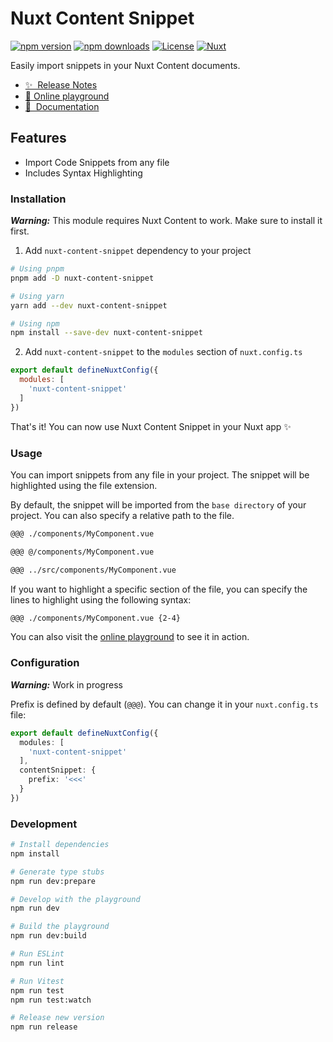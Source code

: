 # Nuxt Content Snippet

[![npm version][npm-version-src]][npm-version-href]
[![npm downloads][npm-downloads-src]][npm-downloads-href]
[![License][license-src]][license-href]
[![Nuxt][nuxt-src]][nuxt-href]

Easily import snippets in your Nuxt Content documents.

- [✨ &nbsp;Release Notes](https://github.com/phojie/nuxt-content-snippet/releases)
- [🏀 Online playground](https://stackblitz.com/github/phojie/nuxt-content-snippet?file=playground%content/index.md)
- [📖 &nbsp;Documentation](#usage)

## Features

- Import Code Snippets from any file
- Includes Syntax Highlighting

### Installation

***Warning:*** This module requires Nuxt Content to work. Make sure to install it first.

1. Add `nuxt-content-snippet` dependency to your project

```bash
# Using pnpm
pnpm add -D nuxt-content-snippet

# Using yarn
yarn add --dev nuxt-content-snippet

# Using npm
npm install --save-dev nuxt-content-snippet
```

2. Add `nuxt-content-snippet` to the `modules` section of `nuxt.config.ts`

```js
export default defineNuxtConfig({
  modules: [
    'nuxt-content-snippet'
  ]
})
```

That's it! You can now use Nuxt Content Snippet in your Nuxt app ✨

### Usage

You can import snippets from any file in your project. The snippet will be highlighted using the file extension.

By default, the snippet will be imported from the `base directory` of your project. You can also specify a relative path to the file.

```md
@@@ ./components/MyComponent.vue
```

```md
@@@ @/components/MyComponent.vue
```

```md
@@@ ../src/components/MyComponent.vue 
```

If you want to highlight a specific section of the file, you can specify the lines to highlight using the following syntax:

```md
@@@ ./components/MyComponent.vue {2-4}
```

You can also visit the [online playground](https://stackblitz.com/github/phojie/nuxt-content-snippet) to see it in action.

### Configuration

***Warning:*** Work in progress

Prefix is defined by default (`@@@`). You can change it in your `nuxt.config.ts` file:

```ts
export default defineNuxtConfig({
  modules: [
    'nuxt-content-snippet'
  ],
  contentSnippet: {
    prefix: '<<<'
  }
})
```

### Development

```bash
# Install dependencies
npm install

# Generate type stubs
npm run dev:prepare

# Develop with the playground
npm run dev

# Build the playground
npm run dev:build

# Run ESLint
npm run lint

# Run Vitest
npm run test
npm run test:watch

# Release new version
npm run release
```

<!-- Badges -->
[npm-version-src]: https://img.shields.io/npm/v/nuxt-content-snippet/latest.svg?style=flat&colorA=18181B&colorB=28CF8D
[npm-version-href]: https://npmjs.com/package/nuxt-content-snippet

[npm-downloads-src]: https://img.shields.io/npm/dm/nuxt-content-snippet.svg?style=flat&colorA=18181B&colorB=28CF8D
[npm-downloads-href]: https://npmjs.com/package/nuxt-content-snippet

[license-src]: https://img.shields.io/npm/l/nuxt-content-snippet.svg?style=flat&colorA=18181B&colorB=28CF8D
[license-href]: https://npmjs.com/package/nuxt-content-snippet

[nuxt-src]: https://img.shields.io/badge/Nuxt-18181B?logo=nuxt.js
[nuxt-href]: https://nuxt.com
